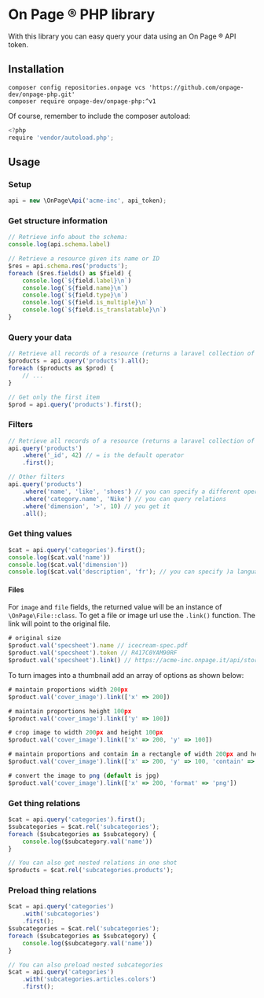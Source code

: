 # On Page ® PHP library

With this library you can easy query your data using an On Page ® API token.

## Installation
```
composer config repositories.onpage vcs 'https://github.com/onpage-dev/onpage-php.git'
composer require onpage-dev/onpage-php:^v1
```

Of course, remember to include the composer autoload:
```js
<?php
require 'vendor/autoload.php';
```

## Usage

### Setup
```js
api = new \OnPage\Api('acme-inc', api_token);
```

### Get structure information
```js
// Retrieve info about the schema:
console.log(api.schema.label)

// Retrieve a resource given its name or ID
$res = api.schema.res('products');
foreach ($res.fields() as $field) {
    console.log(`${field.label}\n`)
    console.log(`${field.name}\n`)
    console.log(`${field.type}\n`)
    console.log(`${field.is_multiple}\n`)
    console.log(`${field.is_translatable}\n`)
}
```

### Query your data
```js
// Retrieve all records of a resource (returns a laravel collection of \OnPage\Thing)
$products = api.query('products').all();
foreach ($products as $prod) {
    // ...
}

// Get only the first item
$prod = api.query('products').first();
```

### Filters
```js
// Retrieve all records of a resource (returns a laravel collection of \OnPage\Thing)
api.query('products')
    .where('_id', 42) // = is the default operator
    .first();

// Other filters
api.query('products')
    .where('name', 'like', 'shoes') // you can specify a different operator
    .where('category.name', 'Nike') // you can query relations
    .where('dimension', '>', 10) // you get it
    .all();
```

### Get thing values
```js
$cat = api.query('categories').first();
console.log($cat.val('name'))
console.log($cat.val('dimension'))
console.log($cat.val('description', 'fr'); // you can specify )a language
```
#### Files
For `image` and `file` fields, the returned value will be an instance of `\OnPage\File::class`.
To get a file or image url use the `.link()` function. The link will point to the original file.

```js
# original size
$product.val('specsheet').name // icecream-spec.pdf
$product.val('specsheet').token // R417C0YAM90RF
$product.val('specsheet').link() // https://acme-inc.onpage.it/api/storage/R417C0YAM90RF?name=icecream-spec.pdf
```

To turn images into a thumbnail add an array of options as shown below:
```js
# maintain proportions width 200px
$product.val('cover_image').link(['x' => 200])

# maintain proportions height 100px
$product.val('cover_image').link(['y' => 100])

# crop image to width 200px and height 100px
$product.val('cover_image').link(['x' => 200, 'y' => 100])

# maintain proportions and contain in a rectangle of width 200px and height 100px 
$product.val('cover_image').link(['x' => 200, 'y' => 100, 'contain' => true])

# convert the image to png (default is jpg)
$product.val('cover_image').link(['x' => 200, 'format' => 'png'])
```

### Get thing relations
```js
$cat = api.query('categories').first();
$subcategories = $cat.rel('subcategories');
foreach ($subcategories as $subcategory) {
    console.log($subcategory.val('name'))
}

// You can also get nested relations in one shot
$products = $cat.rel('subcategories.products');
```

### Preload thing relations
```js
$cat = api.query('categories')
    .with('subcategories')
    .first();
$subcategories = $cat.rel('subcategories');
foreach ($subcategories as $subcategory) {
    console.log($subcategory.val('name'))
}

// You can also preload nested subcategories
$cat = api.query('categories')
    .with('subcategories.articles.colors')
    .first();
```

